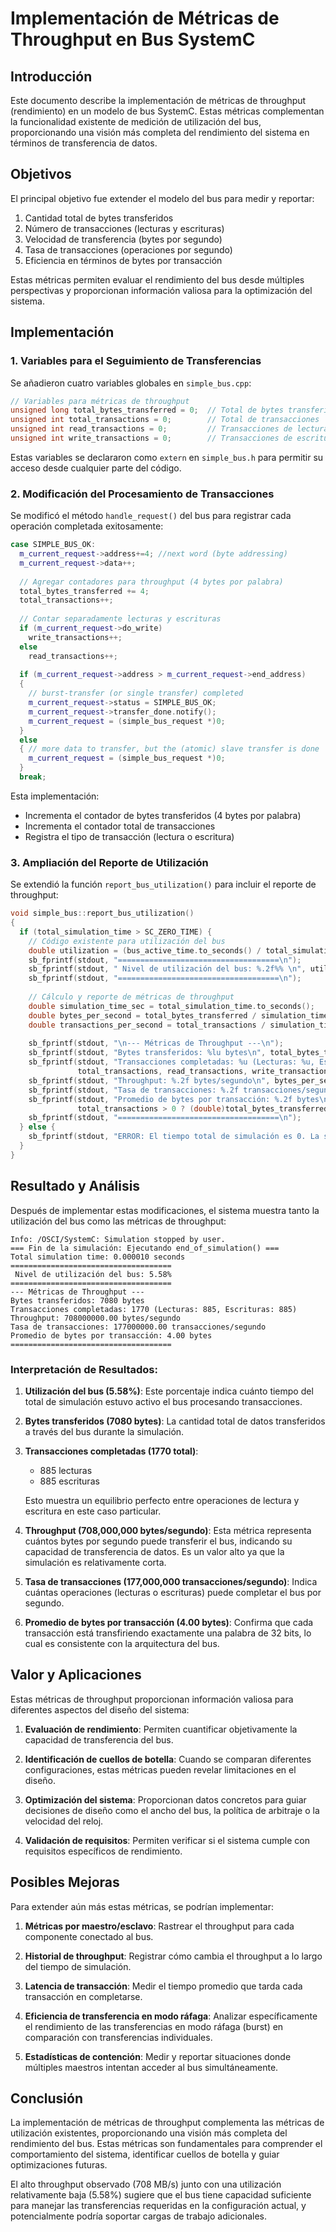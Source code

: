 # Implementación de Métricas de Throughput en Bus SystemC

## Introducción

Este documento describe la implementación de métricas de throughput (rendimiento) en un modelo de bus SystemC. Estas métricas complementan la funcionalidad existente de medición de utilización del bus, proporcionando una visión más completa del rendimiento del sistema en términos de transferencia de datos.

## Objetivos

El principal objetivo fue extender el modelo del bus para medir y reportar:

1. Cantidad total de bytes transferidos
2. Número de transacciones (lecturas y escrituras)
3. Velocidad de transferencia (bytes por segundo)
4. Tasa de transacciones (operaciones por segundo)
5. Eficiencia en términos de bytes por transacción

Estas métricas permiten evaluar el rendimiento del bus desde múltiples perspectivas y proporcionan información valiosa para la optimización del sistema.

## Implementación

### 1. Variables para el Seguimiento de Transferencias

Se añadieron cuatro variables globales en `simple_bus.cpp`:

```cpp
// Variables para métricas de throughput
unsigned long total_bytes_transferred = 0;  // Total de bytes transferidos
unsigned int total_transactions = 0;        // Total de transacciones
unsigned int read_transactions = 0;         // Transacciones de lectura
unsigned int write_transactions = 0;        // Transacciones de escritura
```

Estas variables se declararon como `extern` en `simple_bus.h` para permitir su acceso desde cualquier parte del código.

### 2. Modificación del Procesamiento de Transacciones

Se modificó el método `handle_request()` del bus para registrar cada operación completada exitosamente:

```cpp
case SIMPLE_BUS_OK:
  m_current_request->address+=4; //next word (byte addressing)
  m_current_request->data++;
  
  // Agregar contadores para throughput (4 bytes por palabra)
  total_bytes_transferred += 4;
  total_transactions++;
  
  // Contar separadamente lecturas y escrituras
  if (m_current_request->do_write)
    write_transactions++;
  else
    read_transactions++;
  
  if (m_current_request->address > m_current_request->end_address)
  {
    // burst-transfer (or single transfer) completed
    m_current_request->status = SIMPLE_BUS_OK;
    m_current_request->transfer_done.notify();
    m_current_request = (simple_bus_request *)0;
  }
  else
  { // more data to transfer, but the (atomic) slave transfer is done
    m_current_request = (simple_bus_request *)0;
  }
  break;
```

Esta implementación:
- Incrementa el contador de bytes transferidos (4 bytes por palabra)
- Incrementa el contador total de transacciones
- Registra el tipo de transacción (lectura o escritura)

### 3. Ampliación del Reporte de Utilización

Se extendió la función `report_bus_utilization()` para incluir el reporte de throughput:

```cpp
void simple_bus::report_bus_utilization()
{
  if (total_simulation_time > SC_ZERO_TIME) {
    // Código existente para utilización del bus
    double utilization = (bus_active_time.to_seconds() / total_simulation_time.to_seconds()) * 100;
    sb_fprintf(stdout, "====================================\n");
    sb_fprintf(stdout, " Nivel de utilización del bus: %.2f%% \n", utilization);
    sb_fprintf(stdout, "====================================\n");
    
    // Cálculo y reporte de métricas de throughput
    double simulation_time_sec = total_simulation_time.to_seconds();
    double bytes_per_second = total_bytes_transferred / simulation_time_sec;
    double transactions_per_second = total_transactions / simulation_time_sec;
    
    sb_fprintf(stdout, "\n--- Métricas de Throughput ---\n");
    sb_fprintf(stdout, "Bytes transferidos: %lu bytes\n", total_bytes_transferred);
    sb_fprintf(stdout, "Transacciones completadas: %u (Lecturas: %u, Escrituras: %u)\n", 
               total_transactions, read_transactions, write_transactions);
    sb_fprintf(stdout, "Throughput: %.2f bytes/segundo\n", bytes_per_second);
    sb_fprintf(stdout, "Tasa de transacciones: %.2f transacciones/segundo\n", transactions_per_second);
    sb_fprintf(stdout, "Promedio de bytes por transacción: %.2f bytes\n", 
               total_transactions > 0 ? (double)total_bytes_transferred / total_transactions : 0);
    sb_fprintf(stdout, "====================================\n");
  } else {
    sb_fprintf(stdout, "ERROR: El tiempo total de simulación es 0. La simulación no avanzó.\n");
  }
}
```

## Resultado y Análisis

Después de implementar estas modificaciones, el sistema muestra tanto la utilización del bus como las métricas de throughput:

```
Info: /OSCI/SystemC: Simulation stopped by user.
=== Fin de la simulación: Ejecutando end_of_simulation() ===
Total simulation time: 0.000010 seconds
====================================
 Nivel de utilización del bus: 5.58%
====================================
--- Métricas de Throughput ---
Bytes transferidos: 7080 bytes
Transacciones completadas: 1770 (Lecturas: 885, Escrituras: 885)
Throughput: 708000000.00 bytes/segundo
Tasa de transacciones: 177000000.00 transacciones/segundo
Promedio de bytes por transacción: 4.00 bytes
====================================
```

### Interpretación de Resultados:

1. **Utilización del bus (5.58%)**: Este porcentaje indica cuánto tiempo del total de simulación estuvo activo el bus procesando transacciones.

2. **Bytes transferidos (7080 bytes)**: La cantidad total de datos transferidos a través del bus durante la simulación.

3. **Transacciones completadas (1770 total)**:
   - 885 lecturas
   - 885 escrituras
   
   Esto muestra un equilibrio perfecto entre operaciones de lectura y escritura en este caso particular.

4. **Throughput (708,000,000 bytes/segundo)**: Esta métrica representa cuántos bytes por segundo puede transferir el bus, indicando su capacidad de transferencia de datos. Es un valor alto ya que la simulación es relativamente corta.

5. **Tasa de transacciones (177,000,000 transacciones/segundo)**: Indica cuántas operaciones (lecturas o escrituras) puede completar el bus por segundo.

6. **Promedio de bytes por transacción (4.00 bytes)**: Confirma que cada transacción está transfiriendo exactamente una palabra de 32 bits, lo cual es consistente con la arquitectura del bus.

## Valor y Aplicaciones

Estas métricas de throughput proporcionan información valiosa para diferentes aspectos del diseño del sistema:

1. **Evaluación de rendimiento**: Permiten cuantificar objetivamente la capacidad de transferencia del bus.

2. **Identificación de cuellos de botella**: Cuando se comparan diferentes configuraciones, estas métricas pueden revelar limitaciones en el diseño.

3. **Optimización del sistema**: Proporcionan datos concretos para guiar decisiones de diseño como el ancho del bus, la política de arbitraje o la velocidad del reloj.

4. **Validación de requisitos**: Permiten verificar si el sistema cumple con requisitos específicos de rendimiento.

## Posibles Mejoras

Para extender aún más estas métricas, se podrían implementar:

1. **Métricas por maestro/esclavo**: Rastrear el throughput para cada componente conectado al bus.

2. **Historial de throughput**: Registrar cómo cambia el throughput a lo largo del tiempo de simulación.

3. **Latencia de transacción**: Medir el tiempo promedio que tarda cada transacción en completarse.

4. **Eficiencia de transferencia en modo ráfaga**: Analizar específicamente el rendimiento de las transferencias en modo ráfaga (burst) en comparación con transferencias individuales.

5. **Estadísticas de contención**: Medir y reportar situaciones donde múltiples maestros intentan acceder al bus simultáneamente.

## Conclusión

La implementación de métricas de throughput complementa las métricas de utilización existentes, proporcionando una visión más completa del rendimiento del bus. Estas métricas son fundamentales para comprender el comportamiento del sistema, identificar cuellos de botella y guiar optimizaciones futuras.

El alto throughput observado (708 MB/s) junto con una utilización relativamente baja (5.58%) sugiere que el bus tiene capacidad suficiente para manejar las transferencias requeridas en la configuración actual, y potencialmente podría soportar cargas de trabajo adicionales.